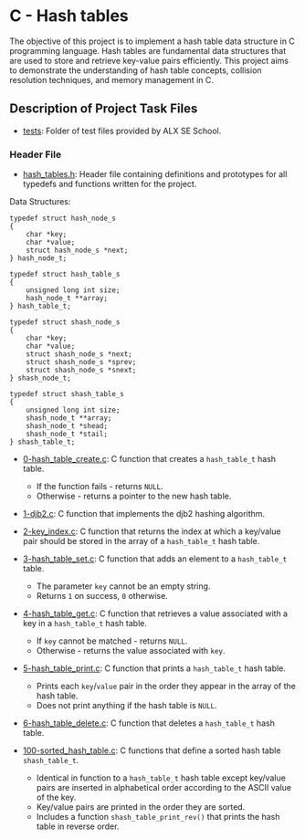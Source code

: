 # C - Hash tables
The objective of this project is to implement a hash table data structure in C
programming language. Hash tables are fundamental data structures that are used to store
and retrieve key-value pairs efficiently. This project aims to demonstrate the understanding
of hash table concepts, collision resolution techniques, and memory management in C.

## Description of Project Task Files

* [tests](./tests): Folder of test files provided by ALX SE School.

### Header File

* [hash_tables.h](./hash_tables.h): Header file containing definitions and prototypes for
all typedefs and functions written for the project.

Data Structures:
```
typedef struct hash_node_s
{
	char *key;
	char *value;
	struct hash_node_s *next;
} hash_node_t;

typedef struct hash_table_s
{
	unsigned long int size;
	hash_node_t **array;
} hash_table_t;

typedef struct shash_node_s
{
	char *key;
	char *value;
	struct shash_node_s *next;
	struct shash_node_s *sprev;
	struct shash_node_s *snext;
} shash_node_t;

typedef struct shash_table_s
{
	unsigned long int size;
	shash_node_t **array;
	shash_node_t *shead;
	shash_node_t *stail;
} shash_table_t;
```

* [0-hash_table_create.c](./0-hash_table_create.c): C function that creates a `hash_table_t`
  hash table.
    * If the function fails - returns `NULL`.
    * Otherwise - returns a pointer to the new hash table.

* [1-djb2.c](./1-djb2.c): C function that implements the djb2 hashing algorithm.

* [2-key_index.c](./2-key_index.c): C function that returns the index at which a key/value
  pair should be stored in the array of a `hash_table_t` hash table.

* [3-hash_table_set.c](./3-hash_table_set.c): C function that adds an element to a
  `hash_table_t` table.
    * The parameter `key` cannot be an empty string.
    * Returns `1` on success, `0` otherwise.

* [4-hash_table_get.c](./4-hash_table_get.c): C function that retrieves a value associated
  with a key in a `hash_table_t` hash table.
    * If `key` cannot be matched - returns `NULL`.
    * Otherwise - returns the value associated with `key`.

* [5-hash_table_print.c](./5-hash_table_print.c): C function that prints a `hash_table_t`
  hash table.
    * Prints each `key`/`value` pair in the order they appear in the array of the hash table.
    * Does not print anything if the hash table is `NULL`.

* [6-hash_table_delete.c](./6-hasb_table_delete.c): C function that deletes a
  `hash_table_t` hash table.

* [100-sorted_hash_table.c](./100-sorted_hash_table.c): C functions that define a sorted
  hash table `shash_table_t`.
    * Identical in function to a `hash_table_t` hash table except key/value
    pairs are inserted in alphabetical order according to the ASCII value of the key.
    * Key/value pairs are printed in the order they are sorted.
    * Includes a function `shash_table_print_rev()` that prints the hash table
    in reverse order.
